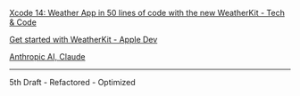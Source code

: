 [Xcode 14: Weather App in 50 lines of code with the new WeatherKit - Tech & Code](https://youtu.be/nN5sUJjJde8?si=NB_WUcX6LtWpgPf6)

[Get started with WeatherKit - Apple Dev](https://developer.apple.com/weatherkit/get-started/)

[Anthropic AI, Claude ](https://www.anthropic.com)

- - - -

5th Draft - Refactored - Optimized
